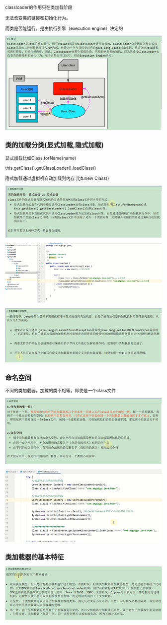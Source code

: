
classloader的作用只在类加载阶段

无法改变类的链接和初始化行为。

而类是否能运行，是由执行引擎（execution engine）决定的

![img_53.png](img_53.png)

类的加载分类(显式加载,隐式加载)
---

显式加载比如Class.forName(name)

this.getClass().getClassLoader().loadClass()

隐式加载通过虚拟机自动加载到内存 比如new Class()

![img_54.png](img_54.png)

![img_55.png](img_55.png)

![img_56.png](img_56.png)

命名空间
---

不同的类加载器，加载的类不相等。即使是一个class文件

![img_57.png](img_57.png)


![img_58.png](img_58.png)

类加载器的基本特征
---

![img_59.png](img_59.png)


